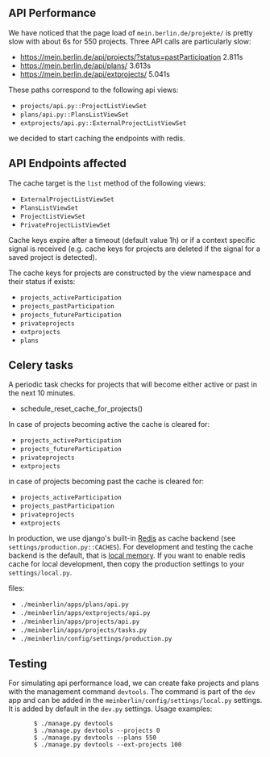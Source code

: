 ## API Performance

We have noticed that the page load of `mein.berlin.de/projekte/` is pretty slow with about 6s for 550 projects. Three API calls are particularly slow:

- https://mein.berlin.de/api/projects/?status=pastParticipation		2.811s
- https://mein.berlin.de/api/plans/					                      3.613s
- https://mein.berlin.de/api/extprojects/				                  5.041s

These paths correspond to the following api views:

- `projects/api.py::ProjectListViewSet`
- `plans/api.py::PlansListViewSet`
- `extprojects/api.py::ExternalProjectListViewSet`

we decided to start caching the endpoints with redis.

## API Endpoints affected

The cache target is the `list` method of the following views:

- `ExternalProjectListViewSet`
- `PlansListViewSet`
- `ProjectListViewSet`
- `PrivateProjectListViewSet`

Cache keys expire after a timeout (default value 1h) or if a context specific signal is received (e.g. cache keys for projects are deleted if the signal for a saved project is detected).

The cache keys for projects are constructed by the view namespace and their status if exists:
- `projects_activeParticipation`
- `projects_pastParticipation`
- `projects_futureParticipation`
- `privateprojects`
- `extprojects`
- `plans`

## Celery tasks

A periodic task checks for projects that will become either active or past in the next 10 minutes.
- schedule_reset_cache_for_projects()

In case of projects becoming active the cache is cleared for:
- `projects_activeParticipation`
- `projects_futureParticipation`
- `privateprojects`
- `extprojects`

in case of projects becoming past the cache is cleared for:
- `projects_activeParticipation`
- `projects_pastParticipation`
- `privateprojects`
- `extprojects`

In production, we use django's built-in [Redis](https://docs.djangoproject.com/en/4.2/topics/cache/#redis) as cache backend (see `settings/production.py::CACHES`). For development and testing the cache backend is the default, that is [local memory](https://docs.djangoproject.com/en/4.2/topics/cache/#local-memory-caching). If you want to enable redis cache for local development, then copy the production settings to your `settings/local.py`.

files: 
- `./meinberlin/apps/plans/api.py`
- `./meinberlin/apps/extprojects/api.py`
- `./meinberlin/apps/projects/api.py`
- `./meinberlin/apps/projects/tasks.py`
- `./meinberlin/config/settings/production.py`

## Testing

For simulating api performance load, we can create fake projects and plans with the management command `devtools`. The command is part of the `dev` app and can be added in the `meinberlin/config/settings/local.py` settings. It is added by default in the `dev.py` settings.
Usage examples:
```
       $ ./manage.py devtools
       $ ./manage.py devtools --projects 0
       $ ./manage.py devtools --plans 550
       $ ./manage.py devtools --ext-projects 100
```
